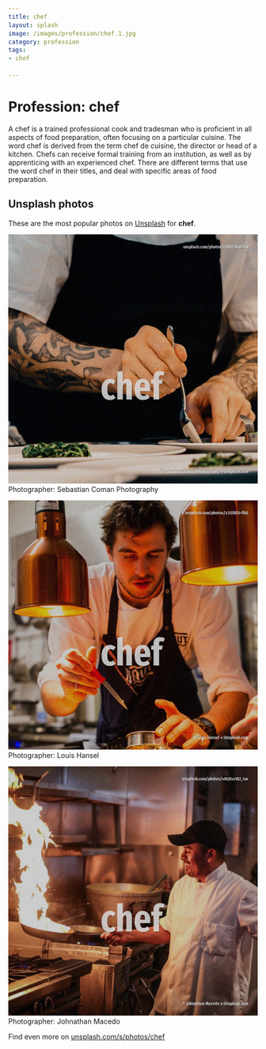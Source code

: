 ```yaml
---
title: chef
layout: splash
image: /images/profession/chef.1.jpg
category: profession
tags:
- chef

---
```

# Profession: chef

A chef is a trained professional cook and tradesman who is proficient in all aspects of food  preparation, often focusing on a particular cuisine. The word chef is derived from the term chef de cuisine, the director or head of a kitchen. Chefs can receive formal training from an institution, as well as by apprenticing with an  experienced chef.  There are different terms that use the word chef in their titles, and deal with specific areas of  food preparation. 

 
## Unsplash photos
These are the most popular photos on [Unsplash](https://unsplash.com) for **chef**.
 
![chef](/images/profession/chef.1.jpg)
Photographer:  Sebastian Coman Photography
 
![chef](/images/profession/chef.2.jpg)
Photographer:  Louis Hansel
 
![chef](/images/profession/chef.3.jpg)
Photographer:  Johnathan Macedo
 
Find even more on [unsplash.com/s/photos/chef](https://unsplash.com/s/photos/chef)
 
